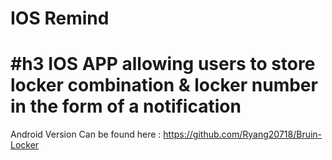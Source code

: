 IOS Remind
=============

#h3 IOS APP allowing users to store locker combination & locker number in the form of a notification                             
=============

Android Version Can be found here : https://github.com/Ryang20718/Bruin-Locker
